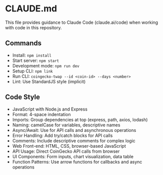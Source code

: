 # CLAUDE.md

This file provides guidance to Claude Code (claude.ai/code) when working with code in this repository.

## Commands
- Install: `npm install`
- Start server: `npm start`
- Development mode: `npm run dev`
- Setup CLI: `npm link`
- Run CLI: `coingecko-twap --id <coin-id> --days <number>`
- Lint: Use StandardJS style (implicit)

## Code Style
- JavaScript with Node.js and Express
- Format: 4-space indentation
- Imports: Group dependencies at top (express, path, axios, lodash)
- Naming: camelCase for variables, descriptive names
- Async/Await: Use for API calls and asynchronous operations
- Error Handling: Add try/catch blocks for API calls
- Comments: Include descriptive comments for complex logic
- Web Front-end: HTML, CSS, browser-based JavaScript
- API Usage: Direct CoinGecko API calls from browser
- UI Components: Form inputs, chart visualization, data table
- Function Patterns: Use arrow functions for callbacks and async operations
